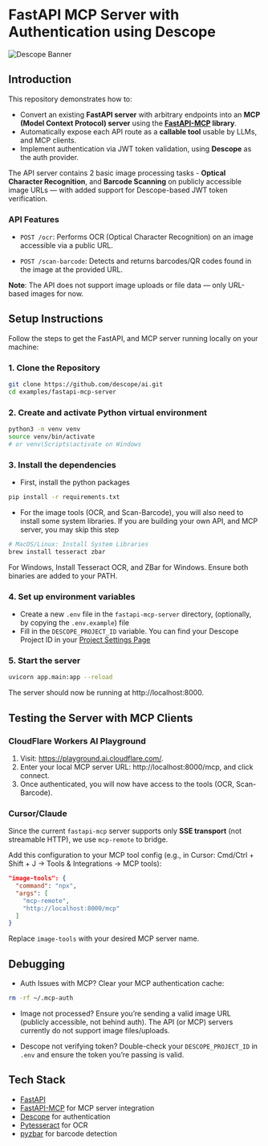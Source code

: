 # FastAPI MCP Server with Authentication using Descope

![Descope Banner](https://github.com/descope/.github/assets/32936811/d904d37e-e3fa-4331-9f10-2880bb708f64)

## Introduction
This repository demonstrates how to:
- Convert an existing **FastAPI server** with arbitrary endpoints into an **MCP (Model Context Protocol) server** using the **[FastAPI-MCP](https://fastapi-mcp.tadata.com/getting-started/welcome) library**.
- Automatically expose each API route as a **callable tool** usable by LLMs, and MCP clients.
- Implement authentication via JWT token validation, using **Descope** as the auth provider.

The API server contains 2 basic image processing tasks - **Optical Character Recognition**, and **Barcode Scanning** on publicly accessible image URLs — with added support for Descope-based JWT token verification. 

### API Features
- `POST /ocr`: 
    Performs OCR (Optical Character Recognition) on an image accessible via a public URL.

- `POST /scan-barcode`:
    Detects and returns barcodes/QR codes found in the image at the provided URL.

**Note**: The API does not support image uploads or file data — only URL-based images for now.

## Setup Instructions
Follow the steps to get the FastAPI, and MCP server running locally on your machine:
### 1. Clone the Repository
```bash
git clone https://github.com/descope/ai.git
cd examples/fastapi-mcp-server
```

### 2. Create and activate Python virtual environment
```bash
python3 -m venv venv
source venv/bin/activate  
# or venv\Scripts\activate on Windows
```

### 3. Install the dependencies
- First, install the python packages
```bash
pip install -r requirements.txt
```
- For the image tools (OCR, and Scan-Barcode), you will also need to install some system libraries. If you are building your own API, and MCP server, you may skip this step
```bash
# MacOS/Linux: Install System Libraries
brew install tesseract zbar
```

For Windows, Install Tesseract OCR, and ZBar for Windows. Ensure both binaries are added to your PATH.

### 4. Set up environment variables
- Create a new `.env` file in the `fastapi-mcp-server` directory, (optionally, by copying the `.env.example`) file
- Fill in the `DESCOPE_PROJECT_ID` variable. You can find your Descope Project ID in your [Project Settings Page](https://app.descope.com/settings/project)

### 5. Start the server
```bash
uvicorn app.main:app --reload
```
The server should now be running at http://localhost:8000.


## Testing the Server with MCP Clients
### CloudFlare Workers AI Playground
1. Visit: https://playground.ai.cloudflare.com/.
2. Enter your local MCP server URL: http://localhost:8000/mcp, and click connect.
3. Once authenticated, you will now have access to the tools (OCR, Scan-Barcode).

### Cursor/Claude
Since the current `fastapi-mcp` server supports only **SSE transport** (not streamable HTTP), we use `mcp-remote` to bridge.

Add this configuration to your MCP tool config (e.g., in Cursor: Cmd/Ctrl + Shift + J → Tools & Integrations → MCP tools):
```json
"image-tools": {
  "command": "npx",
  "args": [
    "mcp-remote",
    "http://localhost:8000/mcp"
  ]
}
```
Replace `image-tools` with your desired MCP server name.

## Debugging
- Auth Issues with MCP? Clear your MCP authentication cache:
```bash
rm -rf ~/.mcp-auth
```

- Image not processed? Ensure you’re sending a valid image URL (publicly accessible, not behind auth).
The API (or MCP) servers currently do not support image files/uploads.

- Descope not verifying token? Double-check your `DESCOPE_PROJECT_ID` in `.env` and ensure the token you’re passing is valid.

## Tech Stack
- [FastAPI](https://fastapi.tiangolo.com/)
- [FastAPI-MCP](https://fastapi-mcp.tadata.com/getting-started/welcome) for MCP server integration
- [Descope](https://www.descope.com/) for authentication
- [Pytesseract](https://pypi.org/project/pytesseract/) for OCR
- [pyzbar](https://pypi.org/project/pyzbar/) for barcode detection
